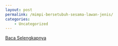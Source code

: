 ```yaml
---
layout: post
permalink: /mimpi-bersetubuh-sesama-lawan-jenis/
categories:
    - Uncategorized
---
```


[Baca Selengkapnya](/05)